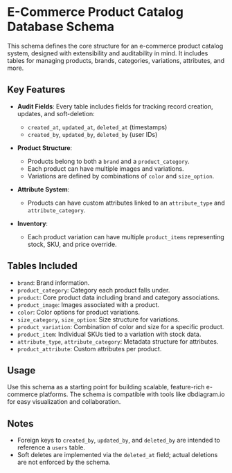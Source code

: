 # E-Commerce Product Catalog Database Schema

This schema defines the core structure for an e-commerce product catalog system, designed with extensibility and auditability in mind. It includes tables for managing products, brands, categories, variations, attributes, and more.

## Key Features

- **Audit Fields**: Every table includes fields for tracking record creation, updates, and soft-deletion:
  - `created_at`, `updated_at`, `deleted_at` (timestamps)
  - `created_by`, `updated_by`, `deleted_by` (user IDs)

- **Product Structure**:
  - Products belong to both a `brand` and a `product_category`.
  - Each product can have multiple images and variations.
  - Variations are defined by combinations of `color` and `size_option`.

- **Attribute System**:
  - Products can have custom attributes linked to an `attribute_type` and `attribute_category`.

- **Inventory**:
  - Each product variation can have multiple `product_items` representing stock, SKU, and price override.

## Tables Included

- `brand`: Brand information.
- `product_category`: Category each product falls under.
- `product`: Core product data including brand and category associations.
- `product_image`: Images associated with a product.
- `color`: Color options for product variations.
- `size_category`, `size_option`: Size structure for variations.
- `product_variation`: Combination of color and size for a specific product.
- `product_item`: Individual SKUs tied to a variation with stock data.
- `attribute_type`, `attribute_category`: Metadata structure for attributes.
- `product_attribute`: Custom attributes per product.

## Usage

Use this schema as a starting point for building scalable, feature-rich e-commerce platforms. The schema is compatible with tools like dbdiagram.io for easy visualization and collaboration.

## Notes

- Foreign keys to `created_by`, `updated_by`, and `deleted_by` are intended to reference a `users` table.
- Soft deletes are implemented via the `deleted_at` field; actual deletions are not enforced by the schema.

